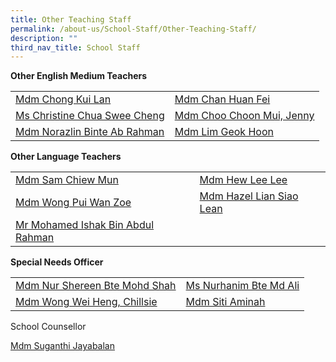 ```yaml
---
title: Other Teaching Staff
permalink: /about-us/School-Staff/Other-Teaching-Staff/
description: ""
third_nav_title: School Staff
---
```

**Other English Medium Teachers**



|  |  | 
| -------- | -------- |
| [Mdm Chong Kui Lan](mailto:chong_kui_lan@moe.edu.sg)|[Mdm Chan Huan Fei](mailto:chan_huan_fei@moe.edu.sg)
|[Ms Christine Chua Swee Cheng](mailto:christine_chua_swee_cheng@moe.edu.sg)|[Mdm Choo Choon Mui, Jenny](mailto:choo_choon_mui@moe.edu.sg)
|[Mdm Norazlin Binte Ab Rahman](mailto:norazlin_ab_rahman@moe.edu.sg)  |[Mdm Lim Geok Hoon](mailto:lim_geok_hoonn@moe.edu.sg)

**Other Language Teachers**

|  |  | 
| -------- | -------- |
|[Mdm Sam Chiew Mun](mailto:sam_chiew_mun@moe.edu.sg)|[Mdm Hew Lee Lee](mailto:hew_lee_lee@moe.edu.sg)
|[Mdm Wong Pui Wan Zoe](mailto:zoe_wong_pui_wan@moe.edu.sg)| [Mdm Hazel Lian Siao Lean](mailto:hazel_lian_siao_yean@moe.edu.sg)
|[Mr Mohamed Ishak Bin Abdul Rahman](mailto:mohd_ishak_abdul_rahman@moe.edu.sg)

**Special Needs Officer**

|  |  | 
| -------- | -------- |
|[Mdm Nur Shereen Bte Mohd Shah](mailto:nur_shereen_mohamed_shah@moe.edu.sg)|[Ms Nurhanim Bte Md Ali](mailto:nurhanim_mohd_ali@moe.edu.sg)
|[Mdm Wong Wei Heng, Chillsie](mailto:wong_wei_heng_chillsie@moe.edu.sg)|[Mdm Siti Aminah](mailto:siti_aminah_mahfud@moe.edu.sg)

School Counsellor

[Mdm Suganthi Jayabalan](mailto:suganthi_jayabalan@moe.edu.sg)